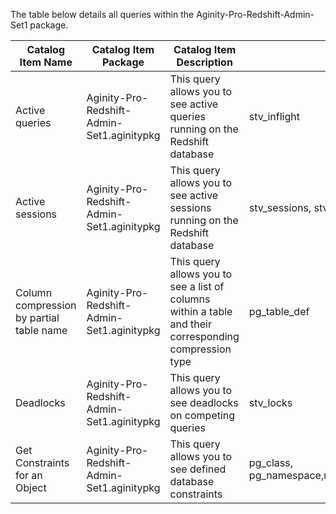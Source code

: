 The table below details all queries within the Aginity-Pro-Redshift-Admin-Set1 package.



|Catalog Item Name               |Catalog Item Package            |Catalog Item Description            | Required Table     |
|--------------------------      |--------------------------------|------------------------------------|--------------------|
|Active queries|Aginity-Pro-Redshift-Admin-Set1.aginitypkg| This query allows you to see active queries running on the Redshift database|stv_inflight|
|Active sessions|Aginity-Pro-Redshift-Admin-Set1.aginitypkg| This query allows you to see active sessions running on the Redshift database|stv_sessions, stv_recents|
|Column compression by partial table name|Aginity-Pro-Redshift-Admin-Set1.aginitypkg| This query allows you to see a list of columns within a table and their corresponding compression type|pg_table_def|
|Deadlocks|Aginity-Pro-Redshift-Admin-Set1.aginitypkg| This query allows you to see deadlocks on competing queries|stv_locks|
|Get Constraints for an Object|Aginity-Pro-Redshift-Admin-Set1.aginitypkg| This query allows you to see defined database constraints|pg_class, pg_namespace,relnamespace,pg_contraint,pg_class|
